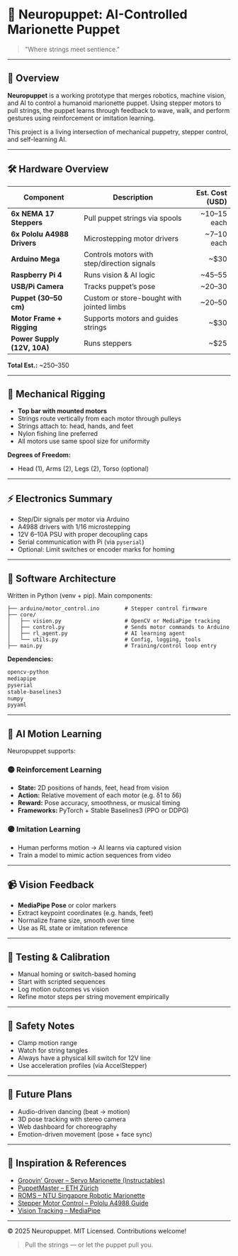 # 🤖 Neuropuppet: AI-Controlled Marionette Puppet

> "Where strings meet sentience."

---

## 🎯 Overview

**Neuropuppet** is a working prototype that merges robotics, machine vision, and AI to control a humanoid marionette puppet. Using stepper motors to pull strings, the puppet learns through feedback to wave, walk, and perform gestures using reinforcement or imitation learning.

This project is a living intersection of mechanical puppetry, stepper control, and self-learning AI.

---

## 🛠️ Hardware Overview

| Component | Description | Est. Cost (USD) |
|----------|-------------|----------------:|
| **6x NEMA 17 Steppers** | Pull puppet strings via spools | ~$10–$15 each |
| **6x Pololu A4988 Drivers** | Microstepping motor drivers | ~$7–$10 each |
| **Arduino Mega** | Controls motors with step/direction signals | ~$30 |
| **Raspberry Pi 4** | Runs vision & AI logic | ~$45–$55 |
| **USB/Pi Camera** | Tracks puppet’s pose | ~$20–$30 |
| **Puppet (30–50 cm)** | Custom or store-bought with jointed limbs | ~$20–$50 |
| **Motor Frame + Rigging** | Supports motors and guides strings | ~$30 |
| **Power Supply (12V, 10A)** | Runs steppers | ~$25 |

**Total Est.:** ~$250–$350

---

## 🧵 Mechanical Rigging

- **Top bar with mounted motors**
- Strings route vertically from each motor through pulleys
- Strings attach to: head, hands, and feet
- Nylon fishing line preferred
- All motors use same spool size for uniformity

**Degrees of Freedom:**
- Head (1), Arms (2), Legs (2), Torso (optional)

---

## ⚡ Electronics Summary

- Step/Dir signals per motor via Arduino
- A4988 drivers with 1/16 microstepping
- 12V 6–10A PSU with proper decoupling caps
- Serial communication with Pi (via `pyserial`)
- Optional: Limit switches or encoder marks for homing

---

## 🧠 Software Architecture

Written in Python (venv + pip). Main components:

```
├── arduino/motor_control.ino        # Stepper control firmware
├── core/
│   ├── vision.py                    # OpenCV or MediaPipe tracking
│   ├── control.py                   # Sends motor commands to Arduino
│   ├── rl_agent.py                  # AI learning agent
│   └── utils.py                     # Config, logging, tools
├── main.py                          # Training/control loop entry
```

**Dependencies:**
```bash
opencv-python
mediapipe
pyserial
stable-baselines3
numpy
pyyaml
```

---

## 🧠 AI Motion Learning

Neuropuppet supports:

### 🟡 Reinforcement Learning
- **State:** 2D positions of hands, feet, head from vision
- **Action:** Relative movement of each motor (e.g. δ1 to δ6)
- **Reward:** Pose accuracy, smoothness, or musical timing
- **Frameworks:** PyTorch + Stable Baselines3 (PPO or DDPG)

### 🟣 Imitation Learning
- Human performs motion → AI learns via captured vision
- Train a model to mimic action sequences from video

---

## 📹 Vision Feedback

- **MediaPipe Pose** or color markers
- Extract keypoint coordinates (e.g. hands, feet)
- Normalize frame size, smooth over time
- Use as RL state or imitation reference

---

## 🧪 Testing & Calibration

- Manual homing or switch-based homing
- Start with scripted sequences
- Log motion outcomes vs vision
- Refine motor steps per string movement empirically

---

## 🧯 Safety Notes

- Clamp motion range
- Watch for string tangles
- Always have a physical kill switch for 12V line
- Use acceleration profiles (via AccelStepper)

---

## 🌌 Future Plans

- Audio-driven dancing (beat → motion)
- 3D pose tracking with stereo camera
- Web dashboard for choreography
- Emotion-driven movement (pose + face sync)

---

## 🔗 Inspiration & References

- [Groovin’ Grover – Servo Marionette (Instructables)](http://www.instructables.com/id/Groovin-Grover-A-Microcontroller-based-Marionett/)
- [PuppetMaster – ETH Zürich](https://spectrum.ieee.org/eth-surich-puppetmaster-robot)
- [ROMS – NTU Singapore Robotic Marionette](https://mrl.cs.nyu.edu/~perlin/courses/spring2006/class-0424/04-c-hmm-puppet-d[1].pdf)
- [Stepper Motor Control – Pololu A4988 Guide](https://www.pololu.com/product/1182)
- [Vision Tracking – MediaPipe](https://developers.google.com/mediapipe)

---

© 2025 Neuropuppet. MIT Licensed. Contributions welcome!

> Pull the strings — or let the puppet pull you.
